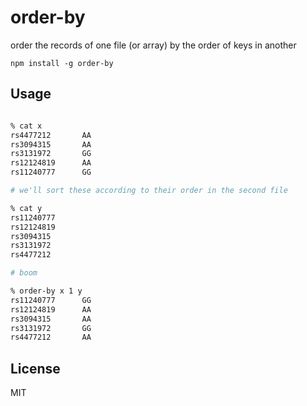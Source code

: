 # order-by

order the records of one file (or array) by the order of keys in another

```
npm install -g order-by
```

## Usage

``` bash

% cat x 
rs4477212       AA
rs3094315       AA
rs3131972       GG
rs12124819      AA
rs11240777      GG

# we'll sort these according to their order in the second file

% cat y
rs11240777
rs12124819
rs3094315
rs3131972
rs4477212

# boom

% order-by x 1 y                                                                        
rs11240777      GG
rs12124819      AA
rs3094315       AA
rs3131972       GG
rs4477212       AA

```

## License

MIT
